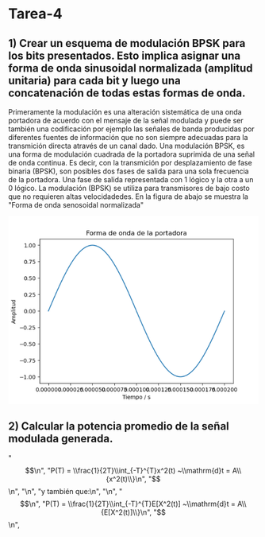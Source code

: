 # Tarea-4

 ## 1) Crear un esquema de modulación BPSK para los bits presentados. Esto implica asignar una forma de onda sinusoidal normalizada (amplitud unitaria) para cada bit y luego una concatenación de todas estas formas de onda.
 
 Primeramente la modulación es una alteración sistemática de una onda portadora de acuerdo con el mensaje de la señal modulada y puede ser también una codificación
 por ejemplo las señales de banda producidas por diferentes fuentes de información que no son siempre adecuadas para la transmición directa através de un canal dado.
 Una modulación BPSK, es una forma de modulación cuadrada de la portadora suprimida de una señal de onda continua. Es decir, con la transmición por desplazamiento de fase 
 binaria (BPSK), son posibles dos fases de salida para una sola frecuencia de la portadora. Una fase de salida representada con 1 lógico y la otra a un 0 lógico. La modulación (BPSK) se utiliza para transmisores de bajo costo que no requieren altas velocidadedes.
En la figura de abajo se muestra la "Forma de onda senosoidal normalizada"

![Screenshot](ondaportadora.png)

## 2)  Calcular la potencia promedio de la señal modulada generada.

"$$\n",
    "P(T) = \\frac{1}{2T}\\int_{-T}^{T}x^2(t) ~\\mathrm{d}t = A\\{x^2(t)\\}\n",
    "$$\n",
    "\n",
    "y también que:\n",
    "\n",
    "$$\n",
    "P(T) = \\frac{1}{2T}\\int_{-T}^{T}E[X^2(t)] ~\\mathrm{d}t = A\\{E[X^2(t)]\\}\n",
    "$$\n",




